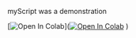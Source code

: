 myScript was a demonstration

[![Open In Colab](https://colab.research.google.com/assets/colab-badge.svg)]([![Open In Colab](https://colab.research.google.com/assets/colab-badge.svg)](https://colab.research.google.com/github/rebeccanpeng/pgss2020_cslab_lecture2/blob/master/MyNotebooks/myFirstScript.ipynb)
)
